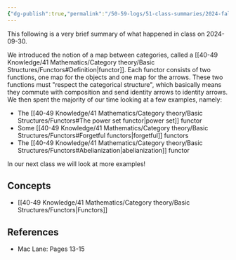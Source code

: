 ```yaml
---
{"dg-publish":true,"permalink":"/50-59-logs/51-class-summaries/2024-fall/math-561/2024-09/2024-09-30/","updated":"2024-09-30T12:39:46-07:00"}
---
```


This following is a very brief summary of what happened in class on 2024-09-30.

We introduced the notion of a map between categories, called a [[40-49 Knowledge/41 Mathematics/Category theory/Basic Structures/Functors#Definition\|functor]]. Each functor consists of two functions, one map for the objects and one map for the arrows. These two functions must "respect the categorical structure", which basically means they commute with composition and send identity arrows to identity arrows. We then spent the majority of our time looking at a few examples, namely:
- The [[40-49 Knowledge/41 Mathematics/Category theory/Basic Structures/Functors#The power set functor\|power set]] functor
- Some [[40-49 Knowledge/41 Mathematics/Category theory/Basic Structures/Functors#Forgetful functors\|forgetful]] functors
- The [[40-49 Knowledge/41 Mathematics/Category theory/Basic Structures/Functors#Abelianization\|abelianization]] functor

In our next class we will look at more examples!
## Concepts

- [[40-49 Knowledge/41 Mathematics/Category theory/Basic Structures/Functors\|Functors]]

## References

- Mac Lane: Pages 13-15